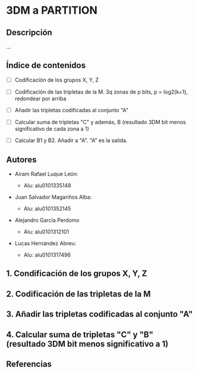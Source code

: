 # 3DM a PARTITION

## Descripción

...

## Índice de contenidos

- [ ] Codificación de los grupos X, Y, Z

- [ ] Codificación de las tripletas de la M. 3q zonas de p bits, p = log2(k+1), redondear por arriba

- [ ] Añadir las tripletas codificadas al conjunto "A"

- [ ] Calcular suma de tripletas "C" y además, B (resultado 3DM bit menos significativo de cada zona a 1)

- [ ] Calcular B1 y B2. Añadir a "A". "A" es la salida. 

## Autores

- Airam Rafael Luque León:

  - Alu: alu0101335148

- Juan Salvador Magariños Alba:

  - Alu: alu0101352145

- Alejandro García Perdomo

  - Alu: alu0101312101

- Lucas Hernández Abreu:

  - Alu: alu0101317496

## 1. Condificación de los grupos X, Y, Z

## 2. Codificación de las tripletas de la M

## 3. Añadir las tripletas codificadas al conjunto "A"

## 4. Calcular suma de tripletas "C" y "B" (resultado 3DM bit menos significativo a 1)

## Referencias
